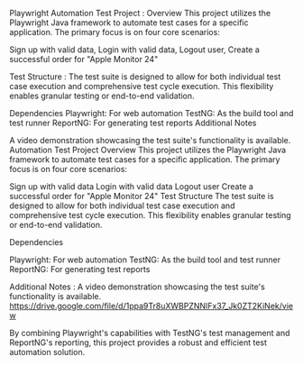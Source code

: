 Playwright Automation Test Project : 
Overview
This project utilizes the Playwright Java framework to automate test cases for a specific application. The primary focus is on four core scenarios:

Sign up with valid data,
Login with valid data,
Logout user,
Create a successful order for "Apple Monitor 24"

Test Structure :
The test suite is designed to allow for both individual test case execution and comprehensive test cycle execution. This flexibility enables granular testing or end-to-end validation.


Dependencies
Playwright: For web automation
TestNG: As the build tool and test runner
ReportNG: For generating test reports
Additional Notes

A video demonstration showcasing the test suite's functionality is available.
Automation Test Project
Overview
This project utilizes the Playwright Java framework to automate test cases for a specific application. The primary focus is on four core scenarios:

Sign up with valid data
Login with valid data
Logout user
Create a successful order for "Apple Monitor 24"
Test Structure
The test suite is designed to allow for both individual test case execution and comprehensive test cycle execution. This flexibility enables granular testing or end-to-end validation.

Dependencies

Playwright: For web automation
TestNG: As the build tool and test runner
ReportNG: For generating test reports


Additional Notes :
A video demonstration showcasing the test suite's functionality is available.
https://drive.google.com/file/d/1ppa9Tr8uXWBPZNNIFx37_Jk0ZT2KiNek/view

By combining Playwright's capabilities with TestNG's test management and ReportNG's reporting, this project provides a robust and efficient test automation solution.
